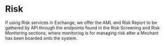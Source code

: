 # Risk

If using Risk services in Exchange, we offer the AML and Risk Report to be gathered by API through the endpoints found in the Risk Screening and Risk Monitoring sections, where monitoring is for managing risk after a Mechant has been boarded onto the system.
